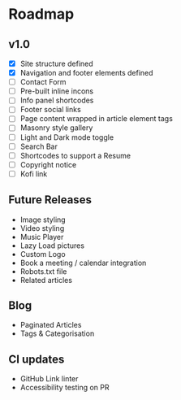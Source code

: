 # Roadmap

## v1.0

- [x] Site structure defined
- [x] Navigation and footer elements defined
- [ ] Contact Form
- [ ] Pre-built inline incons
- [ ] Info panel shortcodes
- [ ] Footer social links
- [ ] Page content wrapped in article element tags
- [ ] Masonry style gallery
- [ ] Light and Dark mode toggle
- [ ] Search Bar
- [ ] Shortcodes to support a Resume
- [ ] Copyright notice
- [ ] Kofi link

## Future Releases

- Image styling
- Video styling
- Music Player
- Lazy Load pictures
- Custom Logo
- Book a meeting / calendar integration
- Robots.txt file
- Related articles

## Blog

- Paginated Articles
- Tags & Categorisation

## CI updates

- GitHub Link linter
- Accessibility testing on PR
